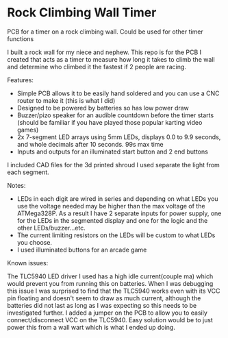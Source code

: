 # Rock Climbing Wall Timer
PCB for a timer on a rock climbing wall. Could be used for other timer functions

I built a rock wall for my niece and nephew. This repo is for the PCB I created that acts as a timer to measure how long it takes to climb the wall and determine who climbed it the fastest if 2 people are racing. 

Features:
- Simple PCB allows it to be easily hand soldered and you can use a CNC router to make it (this is what I did)
- Designed to be powered by batteries so has low power draw
- Buzzer/pizo speaker for an audible countdown before the timer starts (should be familiar if you have played those popular karting video games)
- 2x 7-segment LED arrays using 5mm LEDs, displays 0.0 to 9.9 seconds, and whole decimals after 10 seconds. 99s max time
- Inputs and outputs for an illuminated start button and 2 end buttons

I included CAD files for the 3d printed shroud I used separate the light from each segment.

Notes:
- LEDs in each digit are wired in series and depending on what LEDs you use the voltage needed may be higher than the max voltage of the ATMega328P. As a result I have 2 separate inputs for power supply, one for the LEDs in the segmented display and one for the logic and the other LEDs/buzzer...etc.
- The current limiting resistors on the LEDs will be custom to what LEDs you choose.
- I used illuminated buttons for an arcade game

Known issues:

The TLC5940 LED driver I used has a high idle current(couple ma) which would prevent you from running this on batteries. When I was debugging this issue I was surprised to find that the TLC5940 works even with its VCC pin floating and doesn't seem to draw as much current, although the batteries did not last as long as I was expecting so this needs to be investigated further. I added a jumper on the PCB to allow you to easily connect/disconnect VCC on the TLC5940. Easy solution would be to just power this from a wall wart which is what I ended up doing.
